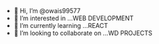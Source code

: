 - 👋 Hi, I’m @owais99577
- 👀 I’m interested in ...WEB DEVELOPMENT
- 🌱 I’m currently learning ...REACT
- 💞️ I’m looking to collaborate on ...WD PROJECTS


<!---
owais99577/owais99577 is a ✨ special ✨ repository because its `README.md` (this file) appears on your GitHub profile.
You can click the Preview link to take a look at your changes.
--->
